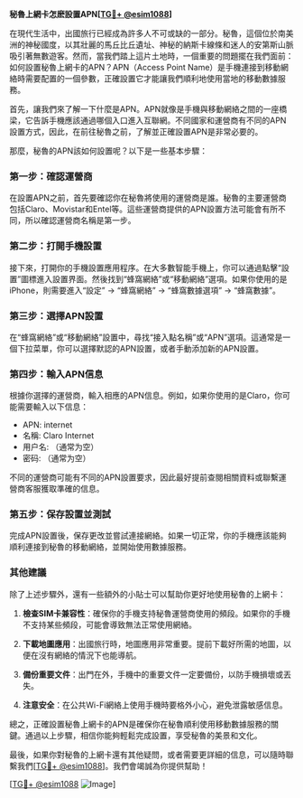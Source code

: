 **秘魯上網卡怎麽設置APN[[TG💪+ @esim1088](https://t.me/s/esim1088)]**

在現代生活中，出國旅行已經成為許多人不可或缺的一部分。秘魯，這個位於南美洲的神秘國度，以其壯麗的馬丘比丘遺址、神秘的納斯卡線條和迷人的安第斯山脈吸引著無數遊客。然而，當我們踏上這片土地時，一個重要的問題擺在我們面前：如何設置秘魯上網卡的APN？APN（Access Point Name）是手機連接到移動網絡時需要配置的一個參數，正確設置它才能讓我們順利地使用當地的移動數據服務。

首先，讓我們來了解一下什麼是APN。APN就像是手機與移動網絡之間的一座橋梁，它告訴手機應該通過哪個入口進入互聯網。不同國家和運營商有不同的APN設置方式，因此，在前往秘魯之前，了解並正確設置APN是非常必要的。

那麼，秘魯的APN該如何設置呢？以下是一些基本步驟：

### **第一步：確認運營商**
在設置APN之前，首先要確認你在秘魯將使用的運營商是誰。秘魯的主要運營商包括Claro、Movistar和Entel等。這些運營商提供的APN設置方法可能會有所不同，所以確認運營商名稱是第一步。

### **第二步：打開手機設置**
接下來，打開你的手機設置應用程序。在大多數智能手機上，你可以通過點擊“設置”圖標進入設置界面。然後找到“蜂窩網絡”或“移動網絡”選項。如果你使用的是iPhone，則需要進入“設定” -> “蜂窩網絡” -> “蜂窩數據選項” -> “蜂窩數據”。

### **第三步：選擇APN設置**
在“蜂窩網絡”或“移動網絡”設置中，尋找“接入點名稱”或“APN”選項。這通常是一個下拉菜單，你可以選擇默認的APN設置，或者手動添加新的APN設置。

### **第四步：輸入APN信息**
根據你選擇的運營商，輸入相應的APN信息。例如，如果你使用的是Claro，你可能需要輸入以下信息：
- APN: internet
- 名稱: Claro Internet
- 用户名: （通常为空）
- 密码: （通常为空）

不同的運營商可能有不同的APN設置要求，因此最好提前查閱相關資料或聯繫運營商客服獲取準確的信息。

### **第五步：保存設置並測試**
完成APN設置後，保存更改並嘗試連接網絡。如果一切正常，你的手機應該能夠順利連接到秘魯的移動網絡，並開始使用數據服務。

### **其他建議**
除了上述步驟外，還有一些額外的小貼士可以幫助你更好地使用秘魯的上網卡：

1. **檢查SIM卡兼容性**：確保你的手機支持秘魯運營商使用的頻段。如果你的手機不支持某些頻段，可能會導致無法正常使用網絡。
   
2. **下載地圖應用**：出國旅行時，地圖應用非常重要。提前下載好所需的地圖，以便在沒有網絡的情況下也能導航。

3. **備份重要文件**：出門在外，手機中的重要文件一定要備份，以防手機損壞或丟失。

4. **注意安全**：在公共Wi-Fi網絡上使用手機時要格外小心，避免泄露敏感信息。

總之，正確設置秘魯上網卡的APN是確保你在秘魯順利使用移動數據服務的關鍵。通過以上步驟，相信你能夠輕鬆完成設置，享受秘魯的美景和文化。

最後，如果你對秘魯的上網卡還有其他疑問，或者需要更詳細的信息，可以隨時聯繫我們[[TG💪+ @esim1088](https://t.me/s/esim1088)]。我們會竭誠為你提供幫助！

[[TG💪+ @esim1088](https://t.me/s/esim1088) ![Image](https://i.postimg.cc/4NQfJmqS/Snipaste-2025-05-13-00-14-12.png)]
